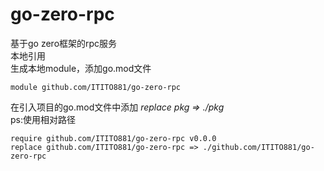 # go-zero-rpc

基于go zero框架的rpc服务  
本地引用  
生成本地module，添加go.mod文件

```
module github.com/ITITO881/go-zero-rpc
```

在引入项目的go.mod文件中添加 *replace pkg => ./pkg*  
ps:使用相对路径

```
require github.com/ITITO881/go-zero-rpc v0.0.0
replace github.com/ITITO881/go-zero-rpc => ./github.com/ITITO881/go-zero-rpc
```
